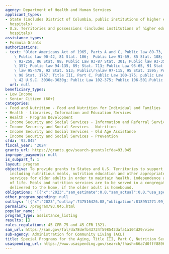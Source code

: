 ```yaml
---
agency: Department of Health and Human Services
applicant_types:
- State (includes District of Columbia, public institutions of higher education and
  hospitals)
- U.S. Territories and possessions (includes institutions of higher education and
  hospitals)
assistance_types:
- Formula Grants
authorizations:
- text: "Older Americans Act of 1965, Parts A and C, Public law 89-73, as amended;\
    \ Public law 90-42, 81 Stat. 106;  Public Law 91-69, 85 Stat. 108; Public Law\
    \ 92-258, 86 Stat. 88; Public Law 93-87 Stat. 301; Public law 93-351, 88\r\nStat.\
    \ 357; Public law 94-135, 89; Stat. 713; Public Law 95-65, 91 Stat. 269; Public\
    \ law 95-478, 92 Stat. 513; Public\r\nlaw 97-115, 95 Stat. 1595; Public Law 98-459,\
    \ 98 Stat. 1767; Title III, Part C, Public Law 100-175; public Law 100-\r\n628;\
    \ 42 U.S.C. 3030e-3030g; Public Law 102-375; Public 106-501.Public Law 114-144."
  url: null
beneficiary_types:
- Low Income
- Senior Citizen (60+)
categories:
- Food and Nutrition - Food and Nutrition for Individual and Families
- Health - Libraries, Information and Education Services
- Health - Program Development
- Income Security and Social Services - Information and Referral Services
- Income Security and Social Services - Nutrition
- Income Security and Social Services - Old Age Assistance
- Income Security and Social Services - Prevention
cfda: '93.045'
fiscal_year: '2024'
grants_url: https://grants.gov/search-grants?cfda=93.045
improper_payments: null
is_subpart_f: 1
layout: program
objective: To provide grants to States and U.S. Territories to support nutrition services
  including nutritious meals, nutrition education and other appropriate nutrition
  services for older adults in order to maintain health, independence and quality
  of life. Meals and nutrition services are to be served in a congregate setting or
  delivered to the home, if the older adult is homebound.
obligations: '[{"x":"2023","sam_estimate":0.0,"sam_actual":0.0,"usa_spending_actual":817048395.59},{"x":"2024","sam_estimate":0.0,"sam_actual":0.0,"usa_spending_actual":864124185.05},{"x":"2025","sam_estimate":0.0,"sam_actual":0.0,"usa_spending_actual":891590282.54}]'
other_program_spending: null
outlays: '[{"x":"2023","outlay":747516426.08,"obligation":818951271.99},{"x":"2024","outlay":595828707.25,"obligation":876306416.34},{"x":"2025","outlay":149673532.78,"obligation":912453702.37}]'
permalink: /program/93.045.html
popular_name: ''
program_type: assistance_listing
results: []
rules_regulations: 45 CFR 75 and 45 CFR 1321.
sam_url: https://sam.gov/fal/da78defb43724f598542dafa1a104d29/view
sub-agency: Administration for Community Living (ACL)
title: Special Programs for the Aging, Title III, Part C, Nutrition Services
usaspending_url: https://www.usaspending.gov/search/?hash=66a7d0fff8896ea937029b17f7d4d851
---
```

